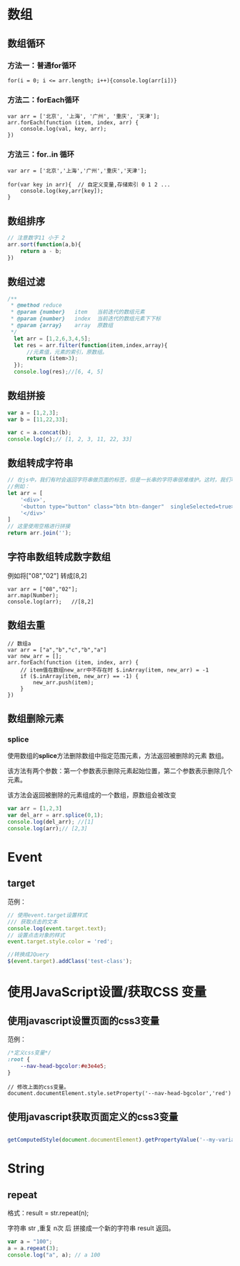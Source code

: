# 数组

## 数组循环

### 方法一：普通for循环

```javasc
for(i = 0; i <= arr.length; i++){console.log(arr[i])}
```

### 方法二：forEach循环

```javasc
var arr = ['北京', '上海', '广州', '重庆', '天津'];
arr.forEach(function (item, index, arr) {
    console.log(val, key, arr);
})
```

### 方法三：for..in 循环

```javasc
var arr = ['北京','上海','广州','重庆','天津'];

for(var key in arr){  // 自定义变量,存储索引 0 1 2 ...
	console.log(key,arr[key]); 
}
```



## 数组排序

```javascript
// 注意数字11 小于 2
arr.sort(function(a,b){
	return a - b;
})
```





## 数组过滤

```javascript
/**
 * @method reduce
 * @param {number}   item   当前迭代的数组元素
 * @param {number}   index  当前迭代的数组元素下下标
 * @param {array}    array  原数组
 */
  let arr = [1,2,6,3,4,5];
  let res = arr.filter(function(item,index,array){
      //元素值，元素的索引，原数组。
      return (item>3);
  });
  console.log(res);//[6, 4, 5]
```



## 数组拼接

```javascript
var a = [1,2,3];
var b = [11,22,33];

var c = a.concat(b);
console.log(c);// [1, 2, 3, 11, 22, 33]
```



## 数组转成字符串

```javascript
// 在js中，我们有时会返回字符串做页面的标签，但是一长串的字符串很难维护。这时，我们可以将其拆分成几个字符串数组，然后进行join拼接返回。
//例如：
let arr = [
    '<div>',
    '<button type="button" class="btn btn-danger"  singleSelected=true>删 除</button>',
    '</div>'
]
// 这里使用空格进行拼接
return arr.join('');
```



## 字符串数组转成数字数组

例如将["08","02"] 转成[8,2]

```javasc
var arr = ["08","02"];
arr.map(Number);
console.log(arr);	//[8,2]
```

## 数组去重

```javasc
// 数组a
var arr = ["a","b","c","b","a"]
var new_arr = [];
arr.forEach(function (item, index, arr) {
	// item值在数组new_arr中不存在时 $.inArray(item, new_arr) = -1
    if ($.inArray(item, new_arr) == -1) {
    	new_arr.push(item);
    }
})
```





## 数组删除元素

### splice

使用数组的**splice**方法删除数组中指定范围元素，方法返回被删除的元素 数组。

该方法有两个参数：第一个参数表示删除元素起始位置，第二个参数表示删除几个元素。

该方法会返回被删除的元素组成的一个数组，原数组会被改变

```javascript
var arr = [1,2,3]
var del_arr = arr.splice(0,1);
console.log(del_arr); //[1]
console.log(arr);// [2,3]
```





# Event

## target

范例：

```javascript
// 使用event.target设置样式
/// 获取点击的文本
console.log(event.target.text);
// 设置点击对象的样式
event.target.style.color = 'red';

//转换成JQuery
$(event.target).addClass('test-class');
```



# 使用JavaScript设置/获取CSS 变量

## 使用javascript设置页面的css3变量

范例：

```css
/*定义css变量*/
:root {
    --nav-head-bgcolor:#e3e4e5;
}
```

```javasc
// 修改上面的css变量。
document.documentElement.style.setProperty('--nav-head-bgcolor','red')
```



## 使用javascript获取页面定义的css3变量

```javascript

getComputedStyle(document.documentElement).getPropertyValue('--my-variable-name');
```



# String

## repeat 

格式：result = str.repeat(n);

字符串 str ,重复 n次 后 拼接成一个新的字符串 result 返回。

```javascript
var a = "100";
a = a.repeat(3);
console.log("a", a); // a 100
```

